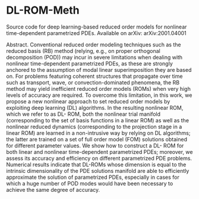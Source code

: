 # DL-ROM-Meth


Source code for deep learning-based reduced order models for nonlinear time-dependent parametrized PDEs. Available on arXiv: arXiv:2001.04001

Abstract. Conventional reduced order modeling techniques such as the reduced basis (RB) method (relying, e.g., on proper orthogonal decomposition (POD)) may incur in severe limitations when dealing with nonlinear time-dependent parametrized PDEs, as these are strongly anchored to the assumption of modal linear superimposition they are based on. For problems featuring coherent structures that propagate over time such as transport, wave, or convection-dominated phenomena, the RB method may yield inefficient reduced order models (ROMs) when very high levels of accuracy are required. To overcome this limitation, in this work, we propose a new nonlinear approach to set reduced order models by exploiting deep learning (DL) algorithms. In the resulting nonlinear ROM, which we refer to as DL- ROM, both the nonlinear trial manifold (corresponding to the set of basis functions in a linear ROM) as well as the nonlinear reduced dynamics (corresponding to the projection stage in a linear ROM) are learned in a non-intrusive way by relying on DL algorithms; the latter are trained on a set of full order model (FOM) solutions obtained for different parameter values. We show how to construct a DL- ROM for both linear and nonlinear time-dependent parametrized PDEs; moreover, we assess its accuracy and efficiency on different parametrized PDE problems. Numerical results indicate that DL-ROMs whose dimension is equal to the intrinsic dimensionality of the PDE solutions manifold are able to efficiently approximate the solution of parametrized PDEs, especially in cases for which a huge number of POD modes would have been necessary to achieve the same degree of accuracy.
